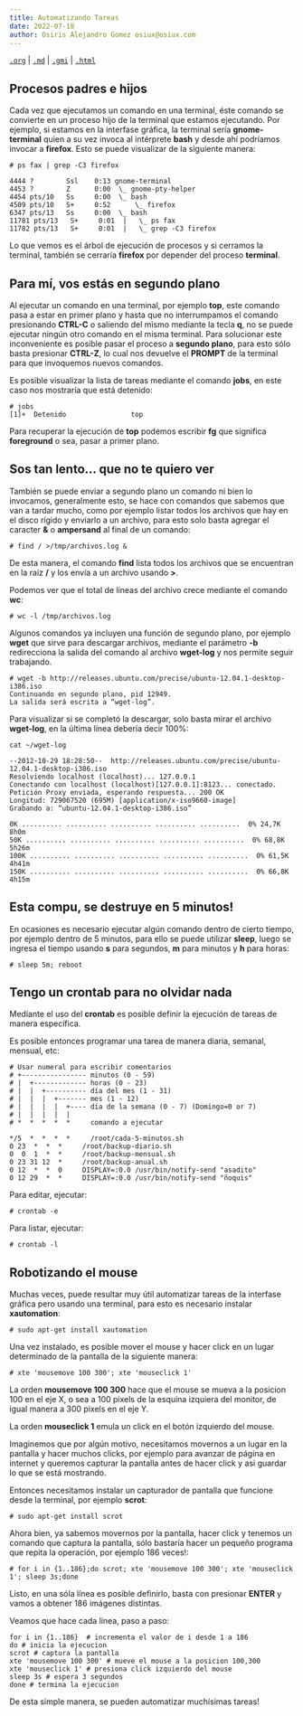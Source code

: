 ```yaml
---
title: Automatizando Tareas
date: 2022-07-18
author: Osiris Alejandro Gomez osiux@osiux.com
---
```


[`.org`](https://gitlab.com/osiux/osiux.gitlab.io/-/raw/master/automatizando-tareas.org) |
[`.md`](https://gitlab.com/osiux/osiux.gitlab.io/-/raw/master/automatizando-tareas.md) |
[`.gmi`](gemini://gmi.osiux.com/automatizando-tareas.gmi) |
[`.html`](https://osiux.gitlab.io/automatizando-tareas.html)

## Procesos padres e hijos

Cada vez que ejecutamos un comando en una terminal, éste comando se
convierte en un proceso hijo de la terminal que estamos ejecutando. Por
ejemplo, si estamos en la interfase gráfica, la terminal sería
**gnome-terminal** quien a su vez invoca al intérprete **bash** y desde
ahí podríamos invocar a **firefox**. Esto se puede visualizar de la
siguiente manera:

``` {.example}
# ps fax | grep -C3 firefox

4444 ?        Ssl    0:13 gnome-terminal
4453 ?        Z      0:00  \_ gnome-pty-helper
4454 pts/10   Ss     0:00  \_ bash
4509 pts/10   S+     0:52      \_ firefox
6347 pts/13   Ss     0:00  \_ bash
11781 pts/13   S+     0:01  |   \_ ps fax
11782 pts/13   S+     0:01  |   \_ grep -C3 firefox
```

Lo que vemos es el árbol de ejecución de procesos y si cerramos la
terminal, también se cerraría **firefox** por depender del proceso
**terminal**.

## Para mí, vos estás en segundo plano

Al ejecutar un comando en una terminal, por ejemplo **top**, este
comando pasa a estar en primer plano y hasta que no interrumpamos el
comando presionando **CTRL-C** o saliendo del mismo mediante la tecla
**q**, no se puede ejecutar ningún otro comando en el misma terminal.
Para solucionar este inconveniente es posible pasar el proceso a
**segundo plano**, para esto sólo basta presionar **CTRL-Z**, lo cual
nos devuelve el **PROMPT** de la terminal para que invoquemos nuevos
comandos.

Es posible visualizar la lista de tareas mediante el comando **jobs**,
en este caso nos mostraría que está detenido:

``` {.example}
# jobs
[1]+  Detenido                top
```

Para recuperar la ejecución de **top** podemos escribir **fg** que
significa **foreground** o sea, pasar a primer plano.

## Sos tan lento... que no te quiero ver

También se puede enviar a segundo plano un comando ni bien lo invocamos,
generalmente esto, se hace con comandos que sabemos que van a tardar
mucho, como por ejemplo listar todos los archivos que hay en el disco
rígido y enviarlo a un archivo, para esto solo basta agregar el caracter
**&** o **ampersand** al final de un comando:

``` {.example}
# find / >/tmp/archivos.log &
```

De esta manera, el comando **find** lista todos los archivos que se
encuentran en la raíz **/** y los envía a un archivo usando **\>**.

Podemos ver que el total de líneas del archivo crece mediante el comando
**wc**:

``` {.example}
# wc -l /tmp/archivos.log
```

Algunos comandos ya incluyen una función de segundo plano, por ejemplo
**wget** que sirve para descargar archivos, mediante el parámetro **-b**
redirecciona la salida del comando al archivo **wget-log** y nos permite
seguir trabajando.

``` {.example}
# wget -b http://releases.ubuntu.com/precise/ubuntu-12.04.1-desktop-i386.iso
Continuando en segundo plano, pid 12949.
La salida será escrita a “wget-log”.
```

Para visualizar si se completó la descargar, solo basta mirar el archivo
**wget-log**, en la última línea debería decir 100%:

``` {.example}
cat ~/wget-log

--2012-10-29 18:28:50--  http://releases.ubuntu.com/precise/ubuntu-12.04.1-desktop-i386.iso
Resolviendo localhost (localhost)... 127.0.0.1
Conectando con localhost (localhost)[127.0.0.1]:8123... conectado.
Petición Proxy enviada, esperando respuesta... 200 OK
Longitud: 729067520 (695M) [application/x-iso9660-image]
Grabando a: “ubuntu-12.04.1-desktop-i386.iso”

0K .......... .......... .......... .......... ..........  0% 24,7K 8h0m
50K .......... .......... .......... .......... ..........  0% 68,8K 5h26m
100K .......... .......... .......... .......... ..........  0% 61,5K 4h41m
150K .......... .......... .......... .......... ..........  0% 66,8K 4h15m
```

## Esta compu, se destruye en 5 minutos!

En ocasiones es necesario ejecutar algún comando dentro de cierto
tiempo, por ejemplo dentro de 5 minutos, para ello se puede utilizar
**sleep**, luego se ingresa el tiempo usando **s** para segundos, **m**
para minutos y **h** para horas:

``` {.example}
# sleep 5m; reboot
```

## Tengo un crontab para no olvidar nada

Mediante el uso del **crontab** es posible definir la ejecución de
tareas de manera específica.

Es posible entonces programar una tarea de manera diaria, semanal,
mensual, etc:

``` {.example}
# Usar numeral para escribir comentarios
# +---------------- minutos (0 - 59)
# |  +------------- horas (0 - 23)
# |  |  +---------- día del mes (1 - 31)
# |  |  |  +------- mes (1 - 12)
# |  |  |  |  +---- día de la semana (0 - 7) (Domingo=0 or 7)
# |  |  |  |  |
# *  *  *  *  *     comando a ejecutar

*/5  *  *  *  *     /root/cada-5-minutos.sh
0 23  *  *  *     /root/backup-diario.sh
0  0  1  *  *     /root/backup-mensual.sh
0 23 31 12  *     /root/backup-anual.sh
0 12  *  *  0     DISPLAY=:0.0 /usr/bin/notify-send "asadito"
0 12 29  *  *     DISPLAY=:0.0 /usr/bin/notify-send "ñoquis"
```

Para editar, ejecutar:

``` {.example}
# crontab -e
```

Para listar, ejecutar:

``` {.example}
# crontab -l
```

## Robotizando el mouse

Muchas veces, puede resultar muy útil automatizar tareas de la interfase
gráfica pero usando una terminal, para esto es necesario instalar
**xautomation**:

``` {.example}
# sudo apt-get install xautomation
```

Una vez instalado, es posible mover el mouse y hacer click en un lugar
determinado de la pantalla de la siguiente manera:

``` {.example}
# xte 'mousemove 100 300'; xte 'mouseclick 1'
```

La orden **mousemove 100 300** hace que el mouse se mueva a la posicion
100 en el eje X, o sea a 100 pixels de la esquina izquiera del monitor,
de igual manera a 300 pixels en el eje Y.

La orden **mouseclick 1** emula un click en el botón izquierdo del
mouse.

Imaginemos que por algún motivo, necesitamos movernos a un lugar en la
pantalla y hacer muchos clicks, por ejemplo para avanzar de página en
internet y queremos capturar la pantalla antes de hacer click y asi
guardar lo que se está mostrando.

Entonces necesitamos instalar un capturador de pantalla que funcione
desde la terminal, por ejemplo **scrot**:

``` {.example}
# sudo apt-get install scrot
```

Ahora bien, ya sabemos movernos por la pantalla, hacer click y tenemos
un comando que captura la pantalla, sólo bastaría hacer un pequeño
programa que repita la operación, por ejemplo 186 veces!:

``` {.example}
# for i in {1..186};do scrot; xte 'mousemove 100 300'; xte 'mouseclick 1'; sleep 3s;done
```

Listo, en una sóla línea es posible definirlo, basta con presionar
**ENTER** y vamos a obtener 186 imágenes distintas.

Veamos que hace cada línea, paso a paso:

``` {.example}
for i in {1..186}  # incrementa el valor de i desde 1 a 186
do # inicia la ejecucion
scrot # captura la pantalla
xte 'mousemove 100 300' # mueve el mouse a la posicion 100,300
xte 'mouseclick 1' # presiona click izquierdo del mouse
sleep 3s # espera 3 segundos
done # termina la ejecucion
```

De esta simple manera, se pueden automatizar muchísimas tareas!
